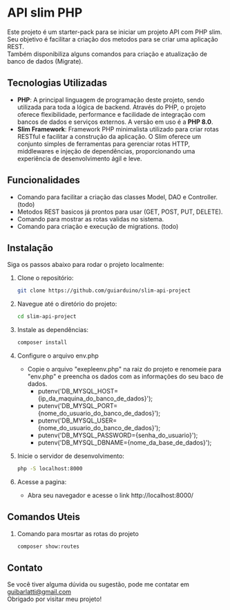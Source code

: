 # API slim PHP

Este projeto é um starter-pack para se iniciar um projeto API com PHP slim.<br>
Seu objetivo é facilitar a criação dos metodos para se criar uma aplicação REST.<br>
Também disponibiliza alguns comandos para criação e atualização de banco de dados (Migrate).<br>

## Tecnologias Utilizadas

- **PHP**: A principal linguagem de programação deste projeto, sendo utilizada para toda a lógica de backend. Através do PHP, o projeto oferece flexibilidade, performance e facilidade de integração com bancos de dados e serviços externos. A versão em uso é a **PHP 8.0**.  
- **Slim Framework**: Framework PHP minimalista utilizado para criar rotas RESTful e facilitar a construção da aplicação. O Slim oferece um conjunto simples de ferramentas para gerenciar rotas HTTP, middlewares e injeção de dependências, proporcionando uma experiência de desenvolvimento ágil e leve.

## Funcionalidades

- Comando para facilitar a criação das classes Model, DAO e Controller. (todo)
- Metodos REST basicos já prontos para usar (GET, POST, PUT, DELETE).
- Comando para mostrar as rotas validas no sistema.
- Comando para criação e execução de migrations. (todo)

## Instalação

Siga os passos abaixo para rodar o projeto localmente:

1. Clone o repositório:
    ```bash
    git clone https://github.com/guiarduino/slim-api-project

2. Navegue até o diretório do projeto:
    ```bash
    cd slim-api-project

3. Instale as dependências:
    ```bash
    composer install

4. Configure o arquivo env.php
    - Copie o arquivo "exepleenv.php" na raiz do projeto e renomeie para "env.php" e preencha os dados com as informações do seu baco de dados.
        - putenv('DB_MYSQL_HOST={ip_da_maquina_do_banco_de_dados}');
        - putenv('DB_MYSQL_PORT={nome_do_usuario_do_banco_de_dados}');
        - putenv('DB_MYSQL_USER={nome_do_usuario_do_banco_de_dados}');
        - putenv('DB_MYSQL_PASSWORD={senha_do_usuario}');
        - putenv('DB_MYSQL_DBNAME={nome_da_base_de_dados}');

5. Inicie o servidor de desenvolvimento:
    ```bash
    php -S localhost:8000

6. Acesse a pagina:
    - Abra seu navegador e acesse o link http://localhost:8000/

## Comandos Uteis

1. Comando para mosrtar as rotas do projeto
    ```bash
    composer show:routes

## Contato

Se você tiver alguma dúvida ou sugestão, pode me contatar em guibarlatti@gmail.com<br>
Obrigado por visitar meu projeto!